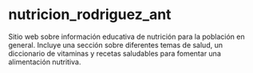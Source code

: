 # nutricion_rodriguez_ant
Sitio web sobre información educativa de nutrición para la población en general. Incluye una sección sobre diferentes temas de salud, un diccionario de vitaminas y recetas saludables para fomentar una alimentación nutritiva.
